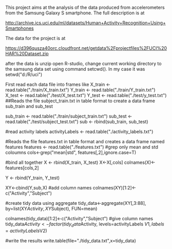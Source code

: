 This project aims at the analysis of the data produced from accelerometers from the Samsung Galaxy S smartphone. The full description is at

http://archive.ics.uci.edu/ml/datasets/Human+Activity+Recognition+Using+Smartphones

The data for the project is at

https://d396qusza40orc.cloudfront.net/getdata%2Fprojectfiles%2FUCI%20HAR%20Dataset.zip

after the data is unzip open R-studio, change current working directory to the samsung data set using command setcwd(). In my case it was setwd("d:/R/uci")

First read each data file into frames like 
X_train <-  read.table("./train/X_train.txt")
Y_train <-  read.table("./train/Y_train.txt")
X_test <-  read.table("./test/X_test.txt")
Y_test <-  read.table("./test/y_test.txt")
##Reads the file subject_train.txt in table format to create a data frame sub_train and sub_test

sub_train <-  read.table("./train/subject_train.txt")
sub_test <-  read.table("./test/subject_test.txt")
sub <- rbind(sub_train, sub_test)

#read activity labels
activityLabels <- read.table("./activity_labels.txt")

#Reads the file features.txt in table format and creates a data frame named features
features <-  read.table("./features.txt")
#grep only mean and std coloumns
cols<-grep("mean|std", features[,2],ignore.case=T)

#bind all together
X <- rbind(X_train, X_test)
X<-X[,cols]
colnames(X)<-features[cols,2]


Y <- rbind(Y_train, Y_test)

XY<-cbind(Y,sub,X)
#add column names
colnames(XY)[1:2]<-c("Activity","Subject")

#create tidy data using aggregate
tidy_data<-aggregate(XY[,3:88], by=list(XY$Activity,XY$Subject), FUN=mean)

colnames(tidy_data)[1:2]<-c("Activity","Subject")
#give column names
tidy_data$Activity <- factor(tidy_data$Activity, levels=activityLabels $V1, labels=activityLabels$V2)

#write the results
write.table(file="./tidy_data.txt",x=tidy_data)
